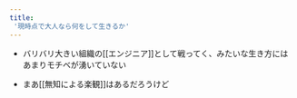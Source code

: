 ```yaml
---
title:
 '現時点で大人なら何をして生きるか'
---
```


- バリバリ大きい組織の[[エンジニア]]として戦ってく、みたいな生き方にはあまりモチベが湧いていない


- まあ[[無知による楽観]]はあるだろうけど
